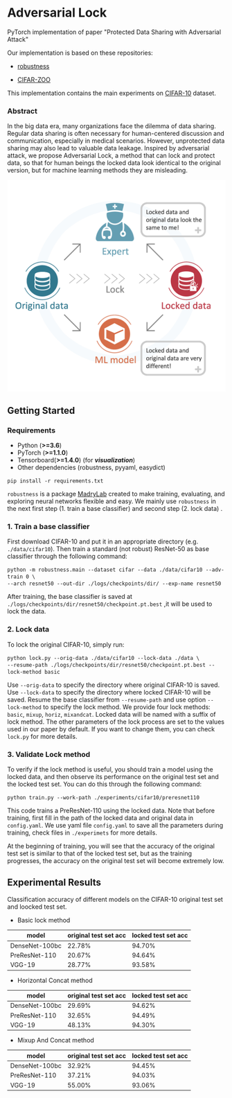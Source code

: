 # Adversarial Lock

PyTorch implementation of paper "Protected Data Sharing with Adversarial Attack"

Our implementation is based on these repositories:

- [robustness](https://github.com/MadryLab/robustness)

- [CIFAR-ZOO](https://github.com/BIGBALLON/CIFAR-ZOO)

This implementation contains the main experiments on [CIFAR-10](http://www.cs.toronto.edu/~kriz/cifar.html?usg=alkjrhjqbhw2llxlo8emqns-tbk0at96jq) dataset.

### Abstract



In the big data era, many organizations face the dilemma of data sharing. Regular data sharing is often necessary  for human-centered discussion and communication, especially in medical scenarios. However, unprotected data sharing may also lead to valuable data leakage. Inspired by adversarial attack, 
we propose Adversarial Lock, a method that can lock and protect data, so that for human beings the locked data look identical to the original version,  but for machine learning methods they are misleading. 

<img src="https://github.com/Alxead/Adversarial-Lock/blob/master/images/mainfig.png" width="600" alt="mainfig"/>

## Getting Started

### Requirements

- Python (**>=3.6**)
- PyTorch (**>=1.1.0**)
- Tensorboard(**>=1.4.0**) (for ***visualization***)
- Other dependencies (robustness, pyyaml, easydict)

```
pip install -r requirements.txt
```

`robustness` is a package [MadryLab](http://madry-lab.ml/) created to make training, evaluating, and exploring neural networks flexible and easy.  We mainly use `robustness` in the next first step (1. train a base classifier) and second step (2. lock data) . 

### 1. Train a base classifier

First download CIFAR-10 and put it in an appropriate directory (e.g.  ``./data/cifar10``). Then train a standard (not robust) ResNet-50 as base classifier through the following command:

```
python -m robustness.main --dataset cifar --data ./data/cifar10 --adv-train 0 \
--arch resnet50 --out-dir ./logs/checkpoints/dir/ --exp-name resnet50
```

After training, the base classifier is saved at  ``./logs/checkpoints/dir/resnet50/checkpoint.pt.best`` ,it will be used to lock the data.

### 2. Lock data

To lock the original CIFAR-10, simply run:

```
python lock.py --orig-data ./data/cifar10 --lock-data ./data \
--resume-path ./logs/checkpoints/dir/resnet50/checkpoint.pt.best --lock-method basic
```

Use `--orig-data` to specify the directory where original CIFAR-10 is saved. Use `--lock-data` to specify the directory where locked CIFAR-10 will be saved.  Resume the base classifier from `--resume-path` and use option `--lock-method` to specify the lock method. We provide four lock methods: `basic`, `mixup`, `horiz`, `mixandcat`. Locked data will be named with a suffix of lock method. The other parameters of the lock process are set to the values used in our paper by default. If you want to change them, you can check `lock.py` for more details.

### 3. Validate Lock method

To verify if the lock method is useful, you should train a model using the locked data, and then observe its performance on the original test set and the locked test set. You can do this through the following command:

```
python train.py --work-path ./experiments/cifar10/preresnet110
```

This code trains a PreResNet-110 using the locked data. Note that before training, first fill in the path of the locked data and original data in `config.yaml`. We use yaml file `config.yaml` to save all the parameters during training, check files in `./experimets` for more details.

At the beginning of training, you will see that the accuracy of the original test set is similar to that of the locked test set, but as the training progresses, the accuracy on the original test set will become extremely low.

## Experimental Results

Classification accuracy of different models on the CIFAR-10 original test set and loocked test set.

- Basic lock method

| model          | original test set acc | locked test set acc |
| -------------- | --------------------- | ------------------- |
| DenseNet-100bc | 22.78%                | 94.70%              |
| PreResNet-110  | 20.67%                | 94.64%              |
| VGG-19         | 28.77%                | 93.58%              |

- Horizontal Concat method

| model          | original test set acc | locked test set acc |
| -------------- | --------------------- | ------------------- |
| DenseNet-100bc | 29.69%                | 94.62%              |
| PreResNet-110  | 32.65%                | 94.49%              |
| VGG-19         | 48.13%                | 94.30%              |

- Mixup And Concat method

| model          | original test set acc | locked test set acc |
| -------------- | --------------------- | ------------------- |
| DenseNet-100bc | 32.92%                | 94.45%              |
| PreResNet-110  | 37.21%                | 94.03%              |
| VGG-19         | 55.00%                | 93.06%              |

